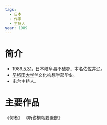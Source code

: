 ```yaml
---
tags:
  - 日本
  - 作家
  - 主持人
year: 1989
---
```

# 简介

- 1989[.5.31](2024-05-31.md)，日本岐阜县不破郡。本名佐佐井辽。
- [早稻田大学](早稻田大学.md)学文化构想学部毕业。
- 电台主持人。
# 主要作品

《何者》
《听说桐岛要退部》